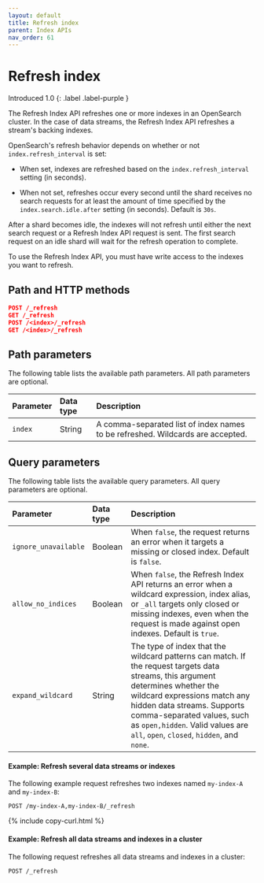 ```yaml
---
layout: default
title: Refresh index
parent: Index APIs
nav_order: 61
---
```


# Refresh index 
Introduced 1.0
{: .label .label-purple }

The Refresh Index API refreshes one or more indexes in an OpenSearch cluster. In the case of data streams, the Refresh Index API refreshes a stream's backing indexes. 

OpenSearch's refresh behavior depends on whether or not `index.refresh_interval` is set:

- When set, indexes are refreshed based on the `index.refresh_interval` setting (in seconds). 

- When not set, refreshes occur every second until the shard receives no search requests for at least the amount of time specified by the `index.search.idle.after` setting (in seconds). Default is `30s`. 

After a shard becomes idle, the indexes will not refresh until either the next search request or a Refresh Index API request is sent. The first search request on an idle shard will wait for the refresh operation to complete. 

To use the Refresh Index API, you must have write access to the indexes you want to refresh.

## Path and HTTP methods

```json
POST /_refresh
GET /_refresh
POST /<index>/_refresh
GET /<index>/_refresh
```

## Path parameters

The following table lists the available path parameters. All path parameters are optional.

| Parameter | Data type | Description |
| :--- | :--- | :--- |
| `index` | String | A comma-separated list of index names to be refreshed. Wildcards are accepted.|

## Query parameters

The following table lists the available query parameters. All query parameters are optional.

| Parameter | Data type | Description |
| :--- | :--- | :--- |
| `ignore_unavailable` | Boolean | When `false`, the request returns an error when it targets a missing or closed index. Default is `false`.
| `allow_no_indices` | Boolean | When `false`, the Refresh Index API returns an error when a wildcard expression, index alias, or `_all` targets only closed or missing indexes, even when the request is made against open indexes. Default is `true`. |
| `expand_wildcard` | String | The type of index that the wildcard patterns can match. If the request targets data streams, this argument determines whether the wildcard expressions match any hidden data streams. Supports comma-separated values, such as `open,hidden`. Valid values are `all`, `open`, `closed`, `hidden`, and `none`.



#### Example: Refresh several data streams or indexes

The following example request refreshes two indexes named `my-index-A` and `my-index-B`:


```
POST /my-index-A,my-index-B/_refresh
```
{% include copy-curl.html %}

#### Example: Refresh all data streams and indexes in a cluster

The following request refreshes all data streams and indexes in a cluster:

```
POST /_refresh
```

